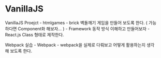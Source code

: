 # VanillaJS

VanillaJS Proejct
    - htmlgames
        - brick 벽돌깨기 게임을 만들어 보도록 한다. ( 가능하다면 Component화 해보자... )
    - Framework 동작 방식 이해하고 만들어보자
        - React.js Class 형태로 제작한다.


Webpack 실습
    - Webpack
        - webpack을 실제로 다뤄보고 어떻게 활용하는지 생각해 보도록 한다.
